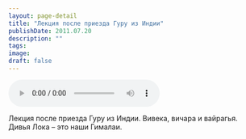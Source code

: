 ```yaml
---
layout: page-detail
title: "Лекция после приезда Гуру из Индии"
publishDate: 2011.07.20
description: ""
tags:
image:
draft: false
---
```


<audio title="2011.07.20 - Лекция после приезда Гуру из Индии.mp3" src="https://filer-api.advayta.org/v1.0/public/files/73665" controls=""></audio>

 Лекция после приезда Гуру из Индии. Вивека, вичара и вайрагья.  
Дивья Лока – это наши Гималаи.  

  
